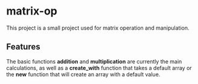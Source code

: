 # matrix-op

This project is a small project used for matrix operation and manipulation.

## Features

The basic functions **addition** and **multiplication** are currently the main calculations, as well as a **create_with** function that takes a default array or the **new** function that will create an array with a default value.
